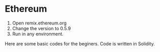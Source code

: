 # Ethereum

1. Open remix.ethereum.org 
2. Change the version to 0.5.9 
3. Run in any environment. 

Here are some basic codes for the beginers.
Code is written in Solidity.
